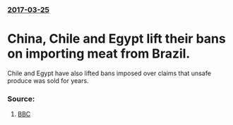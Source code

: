 ### [2017-03-25](/news/2017/03/25/index.md)

# China, Chile and Egypt lift their bans on importing meat from Brazil. 

Chile and Egypt have also lifted bans imposed over claims that unsafe produce was sold for years.


### Source:

1. [BBC](http://www.bbc.com/news/world-latin-america-39394937)

